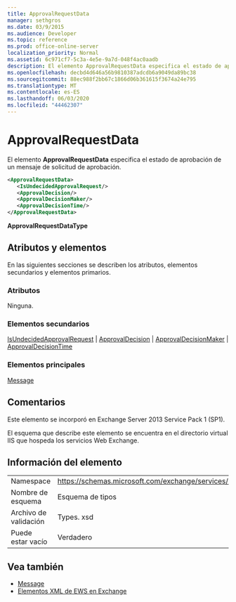 ```yaml
---
title: ApprovalRequestData
manager: sethgros
ms.date: 03/9/2015
ms.audience: Developer
ms.topic: reference
ms.prod: office-online-server
localization_priority: Normal
ms.assetid: 6c971cf7-5c3a-4e5e-9a7d-048f4ac0aadb
description: El elemento ApprovalRequestData especifica el estado de aprobación de un mensaje de solicitud de aprobación.
ms.openlocfilehash: decbd4d646a56b9810387adcdb6a9049da89bc38
ms.sourcegitcommit: 88ec988f2bb67c1866d06b361615f3674a24e795
ms.translationtype: MT
ms.contentlocale: es-ES
ms.lasthandoff: 06/03/2020
ms.locfileid: "44462307"
---
```

# <a name="approvalrequestdata"></a>ApprovalRequestData

El elemento **ApprovalRequestData** especifica el estado de aprobación de un mensaje de solicitud de aprobación. 
  
```xml
<ApprovalRequestData>
   <IsUndecidedApprovalRequest/>
   <ApprovalDecision/>
   <ApprovalDecisionMaker/>
   <ApprovalDecisionTime/>
</ApprovalRequestData>
```

 **ApprovalRequestDataType**
## <a name="attributes-and-elements"></a>Atributos y elementos

En las siguientes secciones se describen los atributos, elementos secundarios y elementos primarios.
  
### <a name="attributes"></a>Atributos

Ninguna.
  
### <a name="child-elements"></a>Elementos secundarios

[IsUndecidedApprovalRequest](isundecidedapprovalrequest.md)  |  [ApprovalDecision](approvaldecision.md)  |  [ApprovalDecisionMaker](approvaldecisionmaker.md)  |  [ApprovalDecisionTime](approvaldecisiontime.md)
  
### <a name="parent-elements"></a>Elementos principales

[Message](message-ex15websvcsotherref.md)
  
## <a name="remarks"></a>Comentarios

Este elemento se incorporó en Exchange Server 2013 Service Pack 1 (SP1).
  
El esquema que describe este elemento se encuentra en el directorio virtual IIS que hospeda los servicios Web Exchange.
  
## <a name="element-information"></a>Información del elemento

|||
|:-----|:-----|
|Namespace  <br/> |https://schemas.microsoft.com/exchange/services/2006/types  <br/> |
|Nombre de esquema  <br/> |Esquema de tipos  <br/> |
|Archivo de validación  <br/> |Types. xsd  <br/> |
|Puede estar vacío  <br/> |Verdadero  <br/> |
   
## <a name="see-also"></a>Vea también

- [Message](message-ex15websvcsotherref.md)
- [Elementos XML de EWS en Exchange](ews-xml-elements-in-exchange.md)

